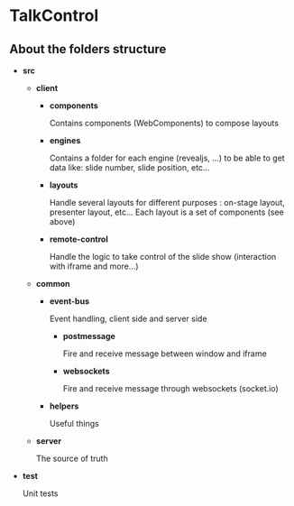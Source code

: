 # TalkControl

## About the folders structure

-   **src**

    -   **client**

        -   **components**

            Contains components (WebComponents) to compose layouts

        -   **engines**

            Contains a folder for each engine (revealjs, ...) to be able to get data like: slide number, slide position, etc...

        -   **layouts**

            Handle several layouts for different purposes : on-stage layout, presenter layout, etc... Each layout is a set of components (see above)

        -   **remote-control**

            Handle the logic to take control of the slide show (interaction with iframe and more...)

    -   **common**

        -   **event-bus**

            Event handling, client side and server side

            -   **postmessage**

                Fire and receive message between window and iframe

            -   **websockets**

                Fire and receive message through websockets (socket.io)

        -   **helpers**

            Useful things

    -   **server**

        The source of truth

-   **test**

    Unit tests
